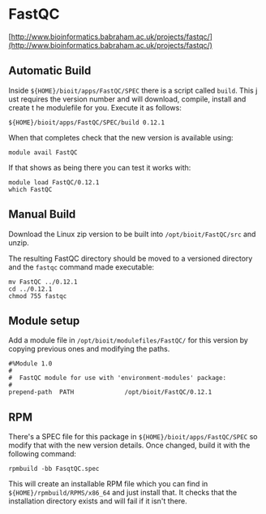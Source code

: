 # FastQC

[http://www.bioinformatics.babraham.ac.uk/projects/fastqc/](http://www.bioinformatics.babraham.ac.uk/projects/fastqc/)

## Automatic Build

Inside `${HOME}/bioit/apps/FastQC/SPEC` there is a script called `build`. This j
ust requires the version number and will download, compile, install and create t
he modulefile for you. Execute it as follows:

    ${HOME}/bioit/apps/FastQC/SPEC/build 0.12.1

When that completes check that the new version is available using:

    module avail FastQC

If that shows as being there you can test it works with:

    module load FastQC/0.12.1
    which FastQC

## Manual Build

Download the Linux zip version to be built into `/opt/bioit/FastQC/src` and unzip.

The resulting FastQC directory should be moved to a versioned directory and the `fastqc` command made executable:

    mv FastQC ../0.12.1
    cd ../0.12.1
    chmod 755 fastqc

## Module setup

Add a module file in `/opt/bioit/modulefiles/FastQC/` for this version by copying previous ones and modifying the paths.

    #%Module 1.0
    #
    #  FastQC module for use with 'environment-modules' package:
    #
    prepend-path  PATH              /opt/bioit/FastQC/0.12.1

## RPM

There's a SPEC file for this package in `${HOME}/bioit/apps/FastQC/SPEC` so modify that with the new version details. Once changed, build it with the following command:

    rpmbuild -bb FasqtQC.spec

This will create an installable RPM file which you can find in `${HOME}/rpmbuild/RPMS/x86_64` and just install that. It checks that the installation directory exists and will fail if it isn't there.
